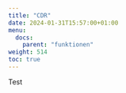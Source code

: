 ```yaml
---
title: "CDR"
date: 2024-01-31T15:57:00+01:00
menu:
  docs:
    parent: "funktionen"
weight: 514
toc: true
---
```


Test
